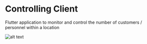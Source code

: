 # Controlling Client

Flutter application to monitor and control the number of customers / personnel within a location

![alt text](https://github.com/daniloaspk/ControllingClient/blob/main/assets/images/screenshot.png)